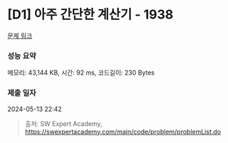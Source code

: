 # [D1] 아주 간단한 계산기 - 1938 

[문제 링크](https://swexpertacademy.com/main/code/problem/problemDetail.do?contestProbId=AV5PjsYKAMIDFAUq) 

### 성능 요약

메모리: 43,144 KB, 시간: 92 ms, 코드길이: 230 Bytes

### 제출 일자

2024-05-13 22:42



> 출처: SW Expert Academy, https://swexpertacademy.com/main/code/problem/problemList.do